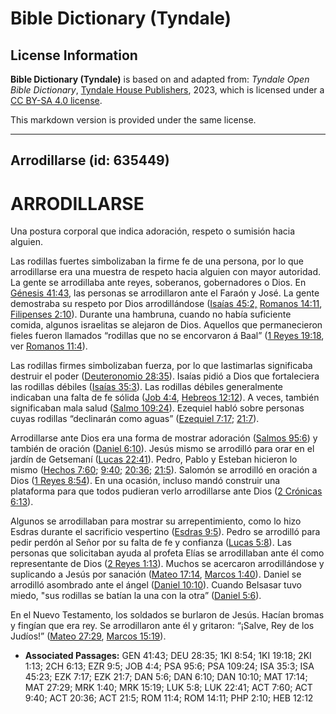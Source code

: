 # Bible Dictionary (Tyndale)

## License Information

**Bible Dictionary (Tyndale)** is based on and adapted from: _Tyndale Open Bible Dictionary_, [Tyndale House Publishers](https://tyndaleopenresources.com/), 2023, which is licensed under a [CC BY-SA 4.0 license](https://creativecommons.org/licenses/by-sa/4.0/legalcode.en).

This markdown version is provided under the same license.



--------------------------------

## Arrodillarse (id: 635449)

ARRODILLARSE
============

Una postura corporal que indica adoración, respeto o sumisión hacia alguien.

Las rodillas fuertes simbolizaban la firme fe de una persona, por lo que arrodillarse era una muestra de respeto hacia alguien con mayor autoridad. La gente se arrodillaba ante reyes, soberanos, gobernadores o Dios. En [Génesis 41:43](https://ref.ly/Gen41:43), las personas se arrodillaron ante el Faraón y José. La gente demostraba su respeto por Dios arrodillándose ([Isaías 45:2,](https://ref.ly/Isa45:23) [Romanos 14:11](https://ref.ly/Rom14:11), [Filipenses 2:10](https://ref.ly/Phil2:10)). Durante una hambruna, cuando no había suficiente comida, algunos israelitas se alejaron de Dios. Aquellos que permanecieron fieles fueron llamados “rodillas que no se encorvaron á Baal” ([1 Reyes 19:18](https://ref.ly/1Kgs19:18), ver [Romanos 11:4](https://ref.ly/Rom11:4)).

Las rodillas firmes simbolizaban fuerza, por lo que lastimarlas significaba destruir el poder ([Deuteronomio 28:35](https://ref.ly/Deut28:35)). Isaías pidió a Dios que fortaleciera las rodillas débiles ([Isaías 35:3](https://ref.ly/Isa35:3)). Las rodillas débiles generalmente indicaban una falta de fe sólida ([Job 4:4](https://ref.ly/Job4:4), [Hebreos 12:12](https://ref.ly/Heb12:12)). A veces, también significaban mala salud ([Salmo 109:24](https://ref.ly/Ps109:24)). Ezequiel habló sobre personas cuyas rodillas “declinarán como aguas” ([Ezequiel 7:17](https://ref.ly/Ezek7:17); [21:7](https://ref.ly/Ezek21:7)).

Arrodillarse ante Dios era una forma de mostrar adoración ([Salmos 95:6](https://ref.ly/Ps95:6)) y también de oración ([Daniel 6:10](https://ref.ly/Dan6:10)). Jesús mismo se arrodilló para orar en el jardín de Getsemaní ([Lucas 22:41](https://ref.ly/Luke22:41)). Pedro, Pablo y Esteban hicieron lo mismo ([Hechos 7:60](https://ref.ly/Acts7:60); [9:40](https://ref.ly/Acts9:40); [20:36](https://ref.ly/Acts20:36); [21:5](https://ref.ly/Acts21:5)). Salomón se arrodilló en oración a Dios ([1 Reyes 8:54](https://ref.ly/1Kgs8:54)). En una ocasión, incluso mandó construir una plataforma para que todos pudieran verlo arrodillarse ante Dios ([2 Crónicas 6:13](https://ref.ly/2Chr6:13)).

Algunos se arrodillaban para mostrar su arrepentimiento, como lo hizo Esdras durante el sacrificio vespertino ([Esdras 9:5](https://ref.ly/Ezra9:5)). Pedro se arrodilló para pedir perdón al Señor por su falta de fe y confianza ([Lucas 5:8](https://ref.ly/Luke5:8)). Las personas que solicitaban ayuda al profeta Elías se arrodillaban ante él como representante de Dios ([2 Reyes 1:13](https://ref.ly/2Kgs1:13)). Muchos se acercaron arrodillándose y suplicando a Jesús por sanación ([Mateo 17:14](https://ref.ly/Matt17:14), [Marcos 1:40](https://ref.ly/Mark1:40)). Daniel se arrodilló asombrado ante el ángel ([Daniel 10:10](https://ref.ly/Dan10:10)). Cuando Belsasar tuvo miedo, "sus rodillas se batían la una con la otra” ([Daniel 5:6](https://ref.ly/Dan5:6)).

En el Nuevo Testamento, los soldados se burlaron de Jesús. Hacían bromas y fingían que era rey. Se arrodillaron ante él y gritaron: “¡Salve, Rey de los Judíos!” ([Mateo 27:29](https://ref.ly/Matt27:29), [Marcos 15:19](https://ref.ly/Mark15:19)).

* **Associated Passages:** GEN 41:43; DEU 28:35; 1KI 8:54; 1KI 19:18; 2KI 1:13; 2CH 6:13; EZR 9:5; JOB 4:4; PSA 95:6; PSA 109:24; ISA 35:3; ISA 45:23; EZK 7:17; EZK 21:7; DAN 5:6; DAN 6:10; DAN 10:10; MAT 17:14; MAT 27:29; MRK 1:40; MRK 15:19; LUK 5:8; LUK 22:41; ACT 7:60; ACT 9:40; ACT 20:36; ACT 21:5; ROM 11:4; ROM 14:11; PHP 2:10; HEB 12:12

